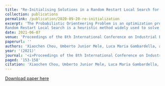 ```yaml
---
title: "Re-Initialising Solutions in a Random Restart Local Search for the Probabilistic Orienteering Problem"
collection: publications
permalink: /publication/2020-09-20-re-initialization
excerpt: 'The Probabilistic Orienteering Problem is an optimization problem where a set of customers, each with an associated prize and probability of requiring a service, a time budget and travel times between customers are given. The objective is to select the subset of customers that maximize the expected total prize collected in the given time (taking into account of the total travel time spent visiting them).
Random Restart Local Search is a heuristic method widely used to solve combinatorial optimization problems. In particular, it is used in conjunction with local search procedures to escape from local optima. The method works by restarting the optimization search once no further improvement is possible by the embedded local search component. Each restart is associated with a new initial solution for the optimization and selecting such restart initial solutions play an important role in the success of the overall algorithm. In this work we propose a method to effectively selecting such solutions, and we present an empirical study to validate our ideas.'
date: 2021-06-07
venue: 'Proceedings of the 8th International Conference on Industrial Engineering and Applications'
paperurl: ''
authors: 'Xiaochen Chou, Umberto Junior Mele, Luca Maria Gambardella, and Roberto Montemanni.(2021).'
year: '(2021)'
journal: '<i>Proceedings of the 8th International Conference on Industrial Engineering and Applications (Europe)<i>'
paged: '153-158'
citation: 'Xiaochen Chou, Umberto Junior Mele, Luca Maria Gambardella, and Roberto Montemanni.(2021). &quot;Re-Initialising Solutions in a Random Restart Local Search for the Probabilistic Orienteering Problem&quot; <i>Proceedings of the 8th International Conference on Industrial Engineering and Applications (Europe)</i>. pp. 153-158.'
---
```



[Download paper here](https://drive.google.com/file/d/1bo2NPEc3oopwCegHLcM0bWPnmtG1gxdl/view)